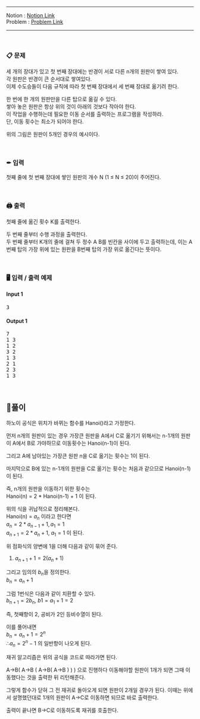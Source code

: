 
***
Notion : [Notion Link](https://west-pineapple-c4d.notion.site/617b00199dda4621990eec68cdd0318c)  
Problem : [Problem Link](https://www.acmicpc.net/problem/11729)
***



<br/>

### 📋 문제

세 개의 장대가 있고 첫 번째 장대에는 반경이 서로 다른 n개의 원판이 쌓여 있다.  
각 원판은 반경이 큰 순서대로 쌓여있다.  
이제 수도승들이 다음 규칙에 따라 첫 번째 장대에서 세 번째 장대로 옮기려 한다.  

한 번에 한 개의 원판만을 다른 탑으로 옮길 수 있다.  
쌓아 놓은 원판은 항상 위의 것이 아래의 것보다 작아야 한다.  
이 작업을 수행하는데 필요한 이동 순서를 출력하는 프로그램을 작성하라.  
단, 이동 횟수는 최소가 되어야 한다.  

위의 그림은 원판이 5개인 경우의 예시이다.  
 
<br/>

### ✒ 입력

첫째 줄에 첫 번째 장대에 쌓인 원판의 개수 N (1 ≤ N ≤ 20)이 주어진다.  

<br/>

### 🖨 출력

첫째 줄에 옮긴 횟수 K를 출력한다.  

두 번째 줄부터 수행 과정을 출력한다.  
두 번째 줄부터 K개의 줄에 걸쳐 두 정수 A B를 빈칸을 사이에 두고 출력하는데, 이는 A번째 탑의 가장 위에 있는 원판을 B번째 탑의 가장 위로 옮긴다는 뜻이다.   

<br/>

### 🖥 입력 / 출력 예제

#### Input 1
<pre>
3
</pre>

#### Output 1
<pre>
7
1 3
1 2
3 2
1 3
2 1
2 3
1 3
</pre>

<br/>

## 🌈풀이

하노이 공식은 위치가 바뀌는 함수를 Hanoi()라고 가정한다.  

먼저 n개의 원판이 있는 경우 가장큰 원판을 A에서 C로 옮기기 위해서는 n-1개의 원판이 A에서 B로 가야하므로 이동횟수는 Hanoi(n-1)이 된다.  

그리고 A에 남아있는 가장큰 원판 n을 C로 옮기는 횟수는 1이 된다.  

마지막으로 B에 있는 n-1개의 원판을 C로 옮기는 횟수는 처음과 같으므로 Hanoi(n-1)이 된다.  

즉, n개의 원판을 이동하기 위한 횟수는  
Hanoi(n) = 2 * Hanoi(n-1) + 1 이 된다.  
  
  
위의 식을 귀납적으로 정리해본다.  
Hanoi(n) = $a_n$ 이라고 한다면  
$a_n = 2 * a_{n-1} + 1, a_1 = 1$  
$a_{n+1} = 2*a_n+1,\ a_1=1$ 이 된다.  

위 점화식의 양변에 1을 더해 다음과 같이 묶어 준다.  
1. $a_{n+1}+1=2(a_n+1)$  

그리고 임의의 $b_n$을 정의한다.  
$b_n=a_n+1$  

그럼 1번식은 다음과 같이 치환할 수 있다.  
$b_{n+1}=2b_n,\ b1=a_1+1=2$  

즉, 첫째항이 2, 공비가 2인 등비수열이 된다.  

이를 풀어내면  
$b_n=a_n+1=2^n$  
$∴ a_n = 2^n-1$ 의 일반항이 나오게 된다.  
  
  
재귀 알고리즘은 위의 공식을 코드로 따라가면 된다.  

A→B( A→B ( A→B( A→B ) ) ) 으로 진행하다 이동해야할 원판이 1개가 되면 그때 이동했다는 것을 출력한 뒤 리턴해준다.  

그렇게 함수가 닫혀 그 전 재귀로 돌아오게 되면 원판이 2개일 경우가 된다. 이때는 위에서 설명했던대로 1개의 원판이 A→C로 이동하면 되므로 바로 출력한다.  

출력이 끝나면 B→C로 이동하도록 재귀를 호출한다.  
